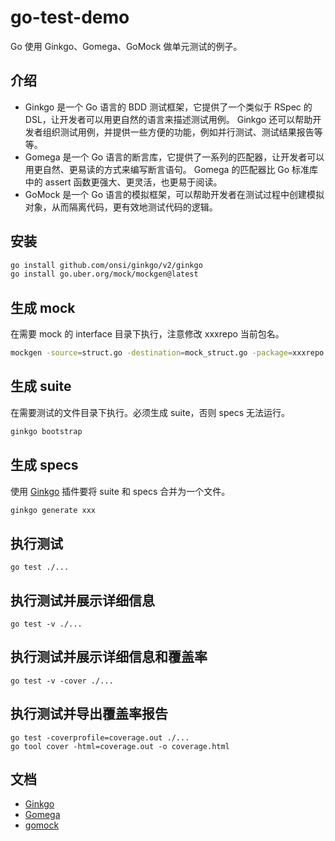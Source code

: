 # go-test-demo

Go 使用 Ginkgo、Gomega、GoMock 做单元测试的例子。

## 介绍

- Ginkgo 是一个 Go 语言的 BDD 测试框架，它提供了一个类似于 RSpec 的 DSL，让开发者可以用更自然的语言来描述测试用例。 Ginkgo
  还可以帮助开发者组织测试用例，并提供一些方便的功能，例如并行测试、测试结果报告等等。
- Gomega 是一个 Go 语言的断言库，它提供了一系列的匹配器，让开发者可以用更自然、更易读的方式来编写断言语句。 Gomega 的匹配器比
  Go 标准库中的 assert 函数更强大、更灵活，也更易于阅读。
- GoMock 是一个 Go 语言的模拟框架，可以帮助开发者在测试过程中创建模拟对象，从而隔离代码，更有效地测试代码的逻辑。


## 安装

```bash
go install github.com/onsi/ginkgo/v2/ginkgo
go install go.uber.org/mock/mockgen@latest
```

## 生成 mock

在需要 mock 的 interface 目录下执行，注意修改 xxxrepo 当前包名。

```bash
mockgen -source=struct.go -destination=mock_struct.go -package=xxxrepo
```

## 生成 suite

在需要测试的文件目录下执行。必须生成 suite，否则 specs 无法运行。

```bash
ginkgo bootstrap
```

## 生成 specs

使用 [Ginkgo](https://plugins.jetbrains.com/plugin/17554-ginkgo) 插件要将 suite 和 specs 合并为一个文件。

```bash
ginkgo generate xxx
```

## 执行测试

```shell
go test ./...
```

## 执行测试并展示详细信息

```shell
go test -v ./...
```

## 执行测试并展示详细信息和覆盖率

```shell
go test -v -cover ./...
```

## 执行测试并导出覆盖率报告

```shell
go test -coverprofile=coverage.out ./...
go tool cover -html=coverage.out -o coverage.html
```

## 文档

- [Ginkgo](https://onsi.github.io/ginkgo/#bootstrapping-a-suite)
- [Gomega](https://onsi.github.io/gomega/)
- [gomock](https://github.com/uber-go/mock)

